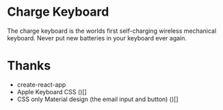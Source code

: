 # Charge Keyboard

The charge keyboard is the worlds first self-charging wireless mechanical keyboard. Never put new batteries in your keyboard ever again.

# Thanks

- create-react-app
- Apple Keyboard CSS ()[]
- CSS only Material design (the email input and button) ()[]
